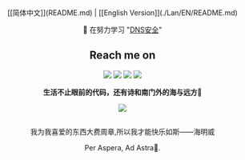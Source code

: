 <div align="center">
[[简体中文]](README.md) | [[English Version]](./Lan/EN/README.md)


 🌱 在努力学习 "[DNS安全](https://en.wikipedia.org/wiki/Domain_Name_System)"
</div>

<h2 align="center">Reach me on </h2>
<div align="center">

[<img src="https://img.shields.io/badge/-个人主页-8080ff?style=flat-square&logo=github&logoColor=white&link=https://tochusc.github.io/" />](https://tochusc.github.io/)
[<img src="https://img.shields.io/badge/-Email:4spera-c14438?style=flat-square&logo=Gmail&logoColor=white&link=mailto:tochsus@163.com" />](mailto:tochsus@163.com)
[<img src="https://img.shields.io/badge/-4stra-grey?style=flat-square&logo=x&logoColor=white&link=https://x.com/xu_zu_yao" />](https://x.com/xu_zu_yao)
[<img src="https://img.shields.io/badge/-小鱼小鱼快快游02-blue?style=flat-square&logo=bilibili&logoColor=white&link=https://space.bilibili.com/10478211" />](https://space.bilibili.com/10478211)
  
   **生活不止眼前的代码，还有诗和南门外的海与远方**🌈

  <img src="https://media.giphy.com/media/xqklsTVVXhPa/giphy.gif"/>
</div> 

<!-- 
<h2 align="center">Je travaille beaucoup ici a l'universite <img src="https://media.giphy.com/media/WUlplcMpOCEmTGBtBW/giphy.gif" width="50"></h2>


<p align="center">
  <img height="180em" src="https://github-readme-stats-eight-theta.vercel.app/api?username=TochusC&show_icons=true&include_all_commits=true&count_private=true"/>
  <img height="180em" src="https://github-readme-streak-stats.herokuapp.com/?user=TochusC&show_icons=true&locale=en&layout=compact&line_height=0"/>
</p> -->
<h2></h2>
<div align="center">
我为我喜爱的东西大费周章,所以我才能快乐如斯——海明威

Per Aspera, Ad Astra🌟.
</div>
